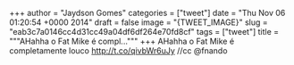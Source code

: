 
+++
author = "Jaydson Gomes"
categories = ["tweet"]
date = "Thu Nov 06 01:20:54 +0000 2014"
draft = false
image = "{TWEET_IMAGE}"
slug = "eab3c7a0146cc4d31cc49a04df6df264e70fd8cf"
tags = ["tweet"]
title = """AHahha o Fat Mike é compl..."""
+++
AHahha o Fat Mike é completamente louco http://t.co/qivbWr6uJy //cc @fnando
